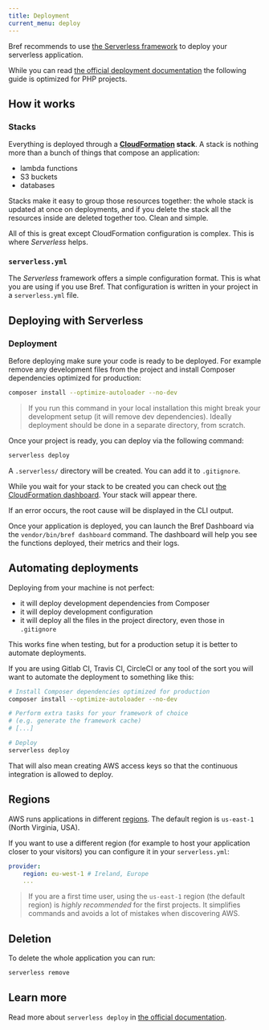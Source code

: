 ```yaml
---
title: Deployment
current_menu: deploy
---
```


Bref recommends to use [the Serverless framework](https://serverless.com/) to deploy your serverless application.

While you can read [the official deployment documentation](https://serverless.com/framework/docs/providers/aws/guide/deploying/) the following guide is optimized for PHP projects.

## How it works

### Stacks

Everything is deployed through a **[CloudFormation](https://aws.amazon.com/cloudformation/) stack**. A stack is nothing more than a bunch of things that compose an application:

- lambda functions
- S3 buckets
- databases

Stacks make it easy to group those resources together: the whole stack is updated at once on deployments, and if you delete the stack all the resources inside are deleted together too. Clean and simple.

All of this is great except CloudFormation configuration is complex. This is where *Serverless* helps.

### `serverless.yml`

The *Serverless* framework offers a simple configuration format. This is what you are using if you use Bref. That configuration is written in your project in a `serverless.yml` file.

## Deploying with Serverless

### Deployment

Before deploying make sure your code is ready to be deployed. For example remove any development files from the project and install Composer dependencies optimized for production:

```bash
composer install --optimize-autoloader --no-dev
```

> If you run this command in your local installation this might break your development setup (it will remove dev dependencies). Ideally deployment should be done in a separate directory, from scratch.

Once your project is ready, you can deploy via the following command:

```bash
serverless deploy
```

A `.serverless/` directory will be created. You can add it to `.gitignore`.

While you wait for your stack to be created you can check out [the CloudFormation dashboard](https://console.aws.amazon.com/cloudformation/home). Your stack will appear there.

If an error occurs, the root cause will be displayed in the CLI output.

Once your application is deployed, you can launch the Bref Dashboard via the `vendor/bin/bref dashboard` command. The dashboard will help you see the functions deployed, their metrics and their logs.

## Automating deployments

Deploying from your machine is not perfect:

- it will deploy development dependencies from Composer
- it will deploy development configuration
- it will deploy all the files in the project directory, even those in `.gitignore`

This works fine when testing, but for a production setup it is better to automate deployments.

If you are using Gitlab CI, Travis CI, CircleCI or any tool of the sort you will want to automate the deployment to something like this:

```bash
# Install Composer dependencies optimized for production
composer install --optimize-autoloader --no-dev

# Perform extra tasks for your framework of choice
# (e.g. generate the framework cache)
# [...]

# Deploy
serverless deploy
```

That will also mean creating AWS access keys so that the continuous integration is allowed to deploy.

## Regions

AWS runs applications in different [regions](https://aws.amazon.com/about-aws/global-infrastructure/). The default region is `us-east-1` (North Virginia, USA).

If you want to use a different region (for example to host your application closer to your visitors) you can configure it in your `serverless.yml`:

```yaml
provider:
    region: eu-west-1 # Ireland, Europe
    ...
```

> If you are a first time user, using the `us-east-1` region (the default region) is *highly recommended* for the first projects. It simplifies commands and avoids a lot of mistakes when discovering AWS.

## Deletion

To delete the whole application you can run:

```bash
serverless remove
```

## Learn more

Read more about `serverless deploy` in [the official documentation](https://serverless.com/framework/docs/providers/aws/guide/deploying/).
